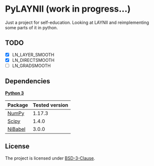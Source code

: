 # PyLAYNII (work in progress...)
Just a project for self-education. Looking at LAYNII and reimplementing some parts of it in python.

## TODO
- [x] LN_LAYER_SMOOTH
- [x] LN_DIRECTSMOOTH
- [ ] LN_GRADSMOOTH

## Dependencies

**[Python 3](https://www.python.org/)**

| Package                                                 | Tested version |
|---------------------------------------------------------|----------------|
| [NumPy](http://www.numpy.org/)                          | 1.17.3         |
| [Scipy](https://www.scipy.org/)                         | 1.4.0          |
| [NiBabel](http://nipy.org/nibabel/)                     | 3.0.0          |


## License

The project is licensed under [BSD-3-Clause](https://opensource.org/licenses/BSD-3-Clause).
